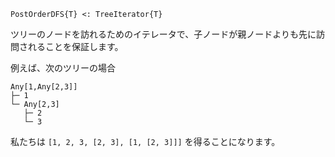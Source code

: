 ```
PostOrderDFS{T} <: TreeIterator{T}
```

ツリーのノードを訪れるためのイテレータで、子ノードが親ノードよりも先に訪問されることを保証します。

例えば、次のツリーの場合

```
Any[1,Any[2,3]]
├─ 1
└─ Any[2,3]
   ├─ 2
   └─ 3
```

私たちは `[1, 2, 3, [2, 3], [1, [2, 3]]]` を得ることになります。
